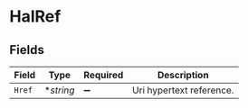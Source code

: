 # HalRef


## Fields

| Field                    | Type                     | Required                 | Description              |
| ------------------------ | ------------------------ | ------------------------ | ------------------------ |
| `Href`                   | **string*                | :heavy_minus_sign:       | Uri hypertext reference. |